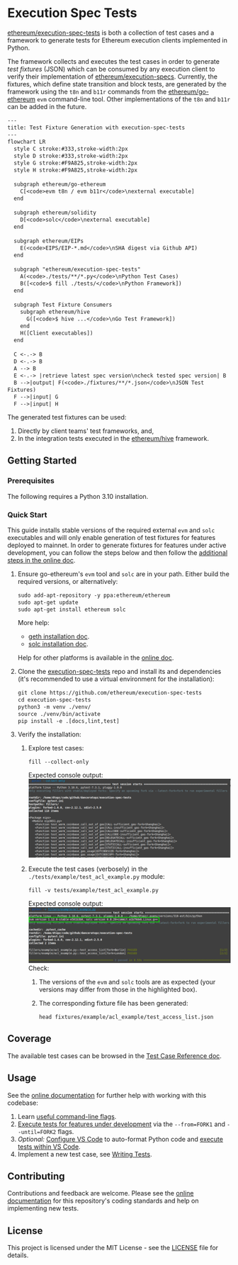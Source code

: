 # Execution Spec Tests

[ethereum/execution-spec-tests](https://github.com/ethereum/execution-spec-tests) is both a collection of test cases and a framework to generate tests for Ethereum execution clients implemented in Python.

The framework collects and executes the test cases in order to generate _test fixtures_ (JSON) which can be consumed by any execution client to verify their implementation of [ethereum/execution-specs](https://github.com/ethereum/execution-specs). Currently, the fixtures, which define state transition and block tests, are generated by the framework using the `t8n` and `b11r` commands from the [ethereum/go-ethereum](https://github.com/ethereum/go-ethereum) `evm` command-line tool. Other implementations of the `t8n` and `b11r` can be added in the future.


```mermaid
---
title: Test Fixture Generation with execution-spec-tests
---
flowchart LR
  style C stroke:#333,stroke-width:2px
  style D stroke:#333,stroke-width:2px
  style G stroke:#F9A825,stroke-width:2px
  style H stroke:#F9A825,stroke-width:2px
  
  subgraph ethereum/go-ethereum
    C[<code>evm t8n / evm b11r</code>\nexternal executable]
  end

  subgraph ethereum/solidity
    D[<code>solc</code>\nexternal executable]
  end

  subgraph ethereum/EIPs
    E(<code>EIPS/EIP-*.md</code>\nSHA digest via Github API)
  end

  subgraph "ethereum/execution-spec-tests"
    A(<code>./tests/**/*.py</code>\nPython Test Cases)
    B([<code>$ fill ./tests/</code>\nPython Framework])
  end

  subgraph Test Fixture Consumers
    subgraph ethereum/hive
      G([<code>$ hive ...</code>\nGo Test Framework])
    end
    H([Client executables])
  end

  C <-.-> B  
  D <-.-> B
  A --> B
  E <-.-> |retrieve latest spec version\ncheck tested spec version| B
  B -->|output| F(<code>./fixtures/**/*.json</code>\nJSON Test Fixtures)
  F -->|input| G
  F -->|input| H
```

The generated test fixtures can be used:

1. Directly by client teams' test frameworks, and,
2. In the integration tests executed in the [ethereum/hive](https://github.com/ethereum/hive) framework.

## Getting Started

### Prerequisites

The following requires a Python 3.10 installation.

### Quick Start

This guide installs stable versions of the required external `evm` and `solc` executables and will only enable generation of test fixtures for features deployed to mainnet. In order to generate fixtures for features under active development, you can follow the steps below and then follow the [additional steps in the online doc](https://danceratopz.github.io/execution-spec-tests/getting_started/executing_tests_dev_fork/).

1. Ensure go-ethereum's `evm` tool and `solc` are in your path. Either build the required versions, or alternatively:

    ```console
    sudo add-apt-repository -y ppa:ethereum/ethereum
    sudo apt-get update
    sudo apt-get install ethereum solc
    ```

    More help:

    - [geth installation doc](https://geth.ethereum.org/docs/getting-started/installing-geth#ubuntu-via-ppas).
    - [solc installation doc](https://docs.soliditylang.org/en/latest/installing-solidity.html#linux-packages).

    Help for other platforms is available in the [online doc](https://danceratopz.github.io/execution-spec-tests/getting_started/quick_start/).

2. Clone the [execution-spec-tests](https://github.com/ethereum/execution-spec-tests) repo and install its and dependencies (it's recommended to use a virtual environment for the installation):

   ```console
   git clone https://github.com/ethereum/execution-spec-tests
   cd execution-spec-tests
   python3 -m venv ./venv/
   source ./venv/bin/activate
   pip install -e .[docs,lint,test]
   ```

3. Verify the installation:
    1. Explore test cases:

       ```console
       fill --collect-only
       ```

       Expected console output:
         ![Screenshot of pytest test collection console output](docs/getting_started/img/pytest_collect_only.png)

    2. Execute the test cases (verbosely) in the `./tests/example/test_acl_example.py` module:

        ```console
        fill -v tests/example/test_acl_example.py
        ```

        Expected console output:
          ![Screenshot of pytest test collection console output](docs/getting_started/img/pytest_run_example.png)
        Check:

        1. The versions of the `evm` and `solc` tools are as expected (your versions may differ from those in the highlighted box).
        2. The corresponding fixture file has been generated:

           ```console
           head fixtures/example/acl_example/test_access_list.json
           ```

## Coverage

The available test cases can be browsed in the [Test Case Reference doc](https://danceratopz.github.io/execution-spec-tests/tests/).

## Usage

See the [online documentation](https://danceratopz.github.io/execution-spec-tests/) for further help with working with this codebase:

1. Learn [useful command-line flags](https://danceratopz.github.io/execution-spec-tests/getting_started/executing_tests_command_line/).
2. [Execute tests for features under development](https://danceratopz.github.io/execution-spec-tests/getting_started/executing_tests_dev_fork/) via the `--from=FORK1` and `--until=FORK2` flags.
3. _Optional:_ [Configure VS Code](https://danceratopz.github.io/execution-spec-tests/getting_started/setup_vs_code/) to auto-format Python code and [execute tests within VS Code](https://danceratopz.github.io/execution-spec-tests/getting_started/executing_tests_vs_code/#executing-and-debugging-test-cases).
4. Implement a new test case, see [Writing Tests](https://danceratopz.github.io/execution-spec-tests/writing_tests/).

## Contributing

Contributions and feedback are welcome. Please see the [online documentation](https://danceratopz.github.io/execution-spec-tests/writing_tests/) for this repository's coding standards and help on implementing new tests.

## License

This project is licensed under the MIT License - see the [LICENSE](LICENSE) file for details.
